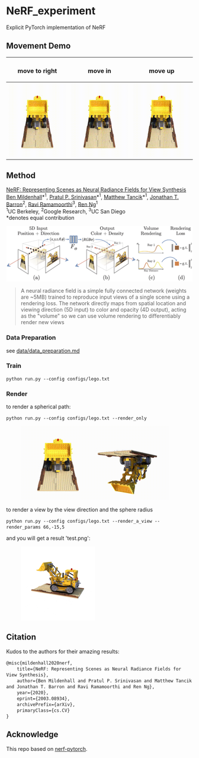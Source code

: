 # NeRF_experiment

Explicit PyTorch implementation of NeRF

## Movement Demo
|       <h3 align="center"> move to right </h3>        |          <h3 align="center"> move in </h3>           |          <h3 align="center"> move up </h3>           |
|:----------------------------------------------------:|:----------------------------------------------------:|:----------------------------------------------------:|
| <img src='assets/r1.gif' alt="drawing" height=200 /> | <img src='assets/r2.gif' alt="drawing" height=200 /> | <img src='assets/r3.gif' alt="drawing" height=200 /> |

## Method

[NeRF: Representing Scenes as Neural Radiance Fields for View Synthesis](http://tancik.com/nerf)  
[Ben Mildenhall](https://people.eecs.berkeley.edu/~bmild/)\*<sup>1</sup>,
[Pratul P. Srinivasan](https://people.eecs.berkeley.edu/~pratul/)\*<sup>1</sup>,
[Matthew Tancik](http://tancik.com/)\*<sup>1</sup>,
[Jonathan T. Barron](http://jonbarron.info/)<sup>2</sup>,
[Ravi Ramamoorthi](http://cseweb.ucsd.edu/~ravir/)<sup>3</sup>,
[Ren Ng](https://www2.eecs.berkeley.edu/Faculty/Homepages/yirenng.html)<sup>1</sup> <br>
<sup>1</sup>UC Berkeley, <sup>2</sup>Google Research, <sup>3</sup>UC San Diego  
\*denotes equal contribution

<img src='assets/pipeline.jpg'/>

> A neural radiance field is a simple fully connected network (weights are ~5MB) trained to reproduce input views of a
> single scene using a rendering loss. The network directly maps from spatial location and viewing direction (5D input) to
> color and opacity (4D output), acting as the "volume" so we can use volume rendering to differentiably render new views

### Data Preparation

see [data/data_preparation.md](data/data_preparation.md)

### Train

```commandline
python run.py --config configs/lego.txt
```

### Render
to render a spherical path:
```commandline
python run.py --config configs/lego.txt --render_only
```
<figure>
<img src='assets/theta.gif' height=200/><img src='assets/phi.gif' height=200/>
</figure>

to render a view by the view direction and the sphere radius
```commandline
python run.py --config configs/lego.txt --render_a_view --render_params 66,-15,5
```
and you will get a result 'test.png':

<figure>
<img src='assets/view_direction_render.png' width="200">
</figure>

## Citation

Kudos to the authors for their amazing results:

```
@misc{mildenhall2020nerf,
    title={NeRF: Representing Scenes as Neural Radiance Fields for View Synthesis},
    author={Ben Mildenhall and Pratul P. Srinivasan and Matthew Tancik and Jonathan T. Barron and Ravi Ramamoorthi and Ren Ng},
    year={2020},
    eprint={2003.08934},
    archivePrefix={arXiv},
    primaryClass={cs.CV}
}
```

## Acknowledge

This repo based on [nerf-pytorch](https://github.com/yenchenlin/nerf-pytorch).